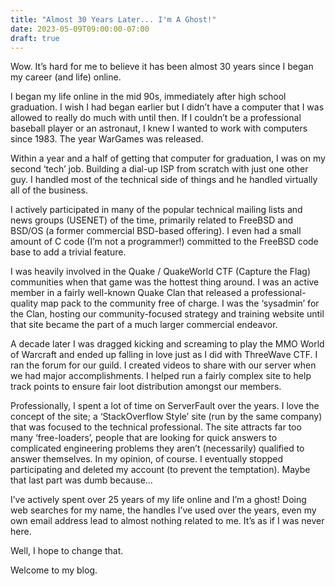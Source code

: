```yaml
---
title: "Almost 30 Years Later... I'm A Ghost!"
date: 2023-05-09T09:00:00-07:00
draft: true
---
```


Wow.  It’s hard for me to believe it has been almost 30 years since I began my career (and life) online.

I began my life online in the mid 90s, immediately after high school graduation.  I wish I had began earlier but I didn’t have a computer that I was allowed to really do much with until then.  If I couldn’t be a professional baseball player or an astronaut, I knew I wanted to work with computers since 1983.  The year WarGames was released.

Within a year and a half of getting that computer for graduation, I was on my second ‘tech’ job.  Building a dial-up ISP from scratch with just one other guy.  I handled most of the technical side of things and he handled virtually all of the business.

I actively participated in many of the popular technical mailing lists and news groups (USENET) of the time, primarily related to FreeBSD and BSD/OS (a former commercial BSD-based offering).  I even had a small amount of C code (I’m not a programmer!) committed to the FreeBSD code base to add a trivial feature.

I was heavily involved in the Quake / QuakeWorld CTF (Capture the Flag) communities when that game was the hottest thing around.  I was an active member in a fairly well-known Quake Clan that released a professional-quality map pack to the community free of charge.  I was the ‘sysadmin’ for the Clan, hosting our community-focused strategy and training website until that site became the part of a much larger commercial endeavor.

A decade later I was dragged kicking and screaming to play the MMO World of Warcraft and ended up falling in love just as I did with ThreeWave CTF.  I ran the forum for our guild.  I created videos to share with our server when we had major accomplishments.  I helped run a fairly complex site to help track points to ensure fair loot distribution amongst our members.

Professionally, I spent a lot of time on ServerFault over the years.  I love the concept of the site; a ‘StackOverflow Style’ site (run by the same company) that was focused to the technical professional.  The site attracts far too many ‘free-loaders’, people that are looking for quick answers to complicated engineering problems they aren’t (necessarily) qualified to answer themselves.  In my opinion, of course.  I eventually stopped participating and deleted my account (to prevent the temptation).  Maybe that last part was dumb because…

I’ve actively spent over 25 years of my life online and I’m a ghost!  Doing web searches for my name, the handles I’ve used over the years, even my own email address lead to almost nothing related to me.  It’s as if I was never here.

Well, I hope to change that.

Welcome to my blog.
